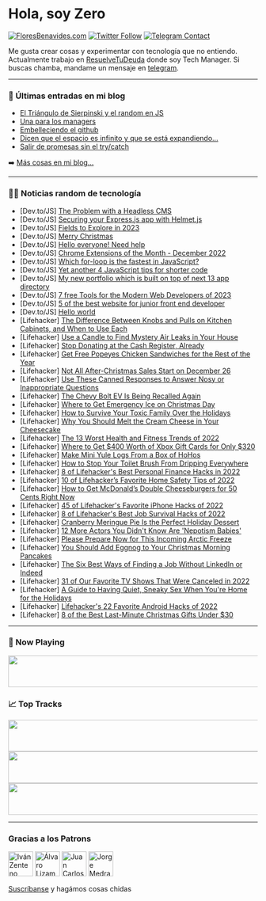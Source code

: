 # Hola, soy Zero

[![FloresBenavides.com](https://img.shields.io/website?down_message=oops&label=MiBlog&style=for-the-badge&up_message=online&url=https%3A%2F%2Ffloresbenavides.com)](https://floresbenavides.com) [![Twitter Follow](https://img.shields.io/twitter/follow/ZeroDragon?color=%231DA1F2&label=Follow&logo=twitter&logoColor=ffffff&style=for-the-badge)](https://twitter.com/zerodragon) [![Telegram Contact](https://img.shields.io/badge/escr%C3%ADbeme-ZeroDragon-%2326A5E4?style=for-the-badge&logo=telegram)](https://t.me/zerodragon)

Me gusta crear cosas y experimentar con tecnología que no entiendo.
Actualmente trabajo en [ResuelveTuDeuda](http://github.com/resuelve) donde soy Tech Manager.
Si buscas chamba, mandame un mensaje en [telegram](https://t.me/zerodragon).

---

### 📕 Últimas entradas en mi blog
<!-- BLOG-POST-LIST:START -->
- [El Triángulo de Sierpinski y el random en JS](https://floresbenavides.com/el-triangulo-de-sierpinski-y-el-random-en-js/)
- [Una para los managers](https://floresbenavides.com/una-para-los-managers/)
- [Embelleciendo el github](https://floresbenavides.com/embelleciendo-el-github/)
- [Dicen que el espacio es infinito y que se está expandiendo…](https://floresbenavides.com/dicen-que-el-espacio-es-infinito-y-que-se-esta-expandiendo/)
- [Salir de promesas sin el try/catch](https://floresbenavides.com/salir-de-promesas-sin-el-try-catch/)
<!-- BLOG-POST-LIST:END -->

➡️ [Más cosas en mi blog...](https://floresbenavides.com)

---

### 👨‍💻 Noticias random de tecnología
<!-- TECH-POSTS:START -->
- [Dev.to/JS] [The Problem with a Headless CMS](https://dev.to/builderio/the-problem-with-a-headless-cms-cmp)
- [Dev.to/JS] [Securing your Express.js app with Helmet.js](https://dev.to/lewis1063/securing-your-expressjs-app-with-helmetjs-2m3e)
- [Dev.to/JS] [Fields to Explore in 2023](https://dev.to/keshavgbpecdel/fields-to-explore-in-2023-1jme)
- [Dev.to/JS] [Merry Christmas](https://dev.to/lazo2212/merry-christmas-4m1a)
- [Dev.to/JS] [Hello everyone! Need help](https://dev.to/kalifasenou/hello-everyone-need-help-14ce)
- [Dev.to/JS] [Chrome Extensions of the Month - December 2022](https://dev.to/j471n/chrome-extensions-of-the-month-december-2022-29hp)
- [Dev.to/JS] [Which for-loop is the fastest in JavaScript?](https://dev.to/siddiqus/which-for-loop-is-the-fastest-in-javascript-4hdf)
- [Dev.to/JS] [Yet another 4 JavaScript tips for shorter code](https://dev.to/abhi_vp_/yet-another-4-javascript-tips-for-shorter-code-2hnh)
- [Dev.to/JS] [My new portfolio which is built on top of next 13 app directory](https://dev.to/amm834/my-new-portfolio-which-is-build-on-top-of-next-13-app-directory-1o6i)
- [Dev.to/JS] [7 free Tools for the Modern Web Developers of 2023](https://dev.to/ruppysuppy/7-free-tools-for-the-modern-web-developers-of-2023-4lhh)
- [Dev.to/JS] [5 of the best website for junior front end developer](https://dev.to/ahmed_onour/5-of-the-best-website-for-junior-front-end-developer-k28)
- [Dev.to/JS] [Hello world](https://dev.to/iamkrishnaind/hello-world-2llh)
- [Lifehacker] [The Difference Between Knobs and Pulls on Kitchen Cabinets, and When to Use Each](https://lifehacker.com/the-difference-between-knobs-and-pulls-on-kitchen-cabin-1849923593)
- [Lifehacker] [Use a Candle to Find Mystery Air Leaks in Your House](https://lifehacker.com/use-a-candle-to-find-mystery-air-leaks-in-your-house-1849923633)
- [Lifehacker] [Stop Donating at the Cash Register, Already](https://lifehacker.com/stop-donating-at-the-cash-register-already-1849923643)
- [Lifehacker] [Get Free Popeyes Chicken Sandwiches for the Rest of the Year](https://lifehacker.com/get-free-popeyes-chicken-sandwiches-for-the-rest-of-the-1849922863)
- [Lifehacker] [Not All After-Christmas Sales Start on December 26](https://lifehacker.com/not-all-after-christmas-sales-start-on-december-26-1849922870)
- [Lifehacker] [Use These Canned Responses to Answer Nosy or Inappropriate Questions](https://lifehacker.com/use-these-canned-responses-to-answer-nosy-or-inappropri-1849922885)
- [Lifehacker] [The Chevy Bolt EV Is Being Recalled Again](https://lifehacker.com/the-chevy-bolt-ev-is-being-recalled-again-1849925272)
- [Lifehacker] [Where to Get Emergency Ice on Christmas Day](https://lifehacker.com/where-to-get-emergency-ice-on-christmas-day-1849877036)
- [Lifehacker] [How to Survive Your Toxic Family Over the Holidays](https://lifehacker.com/how-to-survive-your-toxic-family-over-the-holidays-1849924911)
- [Lifehacker] [Why You Should Melt the Cream Cheese in Your Cheesecake](https://lifehacker.com/why-you-should-melt-the-cream-cheese-in-your-cheesecake-1849924745)
- [Lifehacker] [The 13 Worst Health and Fitness Trends of 2022](https://lifehacker.com/the-13-worst-health-and-fitness-trends-of-2022-1849924373)
- [Lifehacker] [Where to Get $400 Worth of Xbox Gift Cards for Only $320](https://lifehacker.com/where-to-get-400-worth-of-xbox-gift-cards-for-only-32-1849924399)
- [Lifehacker] [Make Mini Yule Logs From a Box of HoHos](https://lifehacker.com/make-mini-yule-logs-from-a-box-of-hohos-1849923463)
- [Lifehacker] [How to Stop Your Toilet Brush From Dripping Everywhere](https://lifehacker.com/how-to-stop-your-toilet-brush-from-dripping-everywhere-1849923532)
- [Lifehacker] [8 of Lifehacker&#39;s Best Personal Finance Hacks in 2022](https://lifehacker.com/8-of-lifehackers-best-personal-finance-hacks-in-2022-1849922761)
- [Lifehacker] [10 of Lifehacker’s Favorite Home Safety Tips of 2022](https://lifehacker.com/10-of-lifehacker-s-favorite-home-safety-tips-of-2022-1849923686)
- [Lifehacker] [How to Get McDonald’s Double Cheeseburgers for 50 Cents Right Now](https://lifehacker.com/how-to-get-mcdonald-s-double-cheeseburgers-for-50-cents-1849923216)
- [Lifehacker] [45 of Lifehacker&#39;s Favorite iPhone Hacks of 2022](https://lifehacker.com/45-of-lifehackers-favorite-iphone-hacks-of-2022-1849920815)
- [Lifehacker] [8 of Lifehacker&#39;s Best Job Survival Hacks of 2022](https://lifehacker.com/8-of-lifehackers-best-job-survival-hacks-of-2022-1849919870)
- [Lifehacker] [Cranberry Meringue Pie Is the Perfect Holiday Dessert](https://lifehacker.com/cranberry-meringue-pie-is-the-perfect-holiday-dessert-1849921307)
- [Lifehacker] [12 More Actors You Didn&#39;t Know Are &#39;Nepotism Babies&#39;](https://lifehacker.com/12-more-actors-you-didnt-know-are-nepotism-babies-1849921029)
- [Lifehacker] [Please Prepare Now for This Incoming Arctic Freeze](https://lifehacker.com/please-prepare-now-for-this-incoming-arctic-freeze-1849921562)
- [Lifehacker] [You Should Add Eggnog to Your Christmas Morning Pancakes](https://lifehacker.com/you-should-add-eggnog-to-your-christmas-morning-pancake-1849919573)
- [Lifehacker] [The Six Best Ways of Finding a Job Without LinkedIn or Indeed](https://lifehacker.com/the-six-best-ways-of-finding-a-job-without-linkedin-or-1849909999)
- [Lifehacker] [31 of Our Favorite TV Shows That Were Canceled in 2022](https://lifehacker.com/31-of-our-favorite-tv-shows-that-were-canceled-in-2022-1849916745)
- [Lifehacker] [A Guide to Having Quiet, Sneaky Sex When You&#39;re Home for the Holidays](https://lifehacker.com/a-guide-to-having-quiet-sneaky-sex-when-youre-home-for-1849917772)
- [Lifehacker] [Lifehacker&#39;s 22 Favorite Android Hacks of 2022](https://lifehacker.com/lifehackers-22-favorite-android-hacks-of-2022-1849916274)
- [Lifehacker] [8 of the Best Last-Minute Christmas Gifts Under $30](https://lifehacker.com/8-of-the-best-last-minute-christmas-gifts-under-30-1849919385)<!-- TECH-POSTS:END -->

---

### 🎵 Now Playing
<a href="https://spotify-now-playing-dun.vercel.app/now-playing?open"><img src="https://spotify-now-playing-dun.vercel.app/now-playing" width="540" height="64"></a>

### 📈 Top Tracks
<a href="https://spotify-now-playing-dun.vercel.app/top-tracks?i=1&open"><img src="https://spotify-now-playing-dun.vercel.app/top-tracks?i=1" width="540" height="64"></a>
<a href="https://spotify-now-playing-dun.vercel.app/top-tracks?i=2&open"><img src="https://spotify-now-playing-dun.vercel.app/top-tracks?i=2" width="540" height="64"></a>
<a href="https://spotify-now-playing-dun.vercel.app/top-tracks?i=3&open"><img src="https://spotify-now-playing-dun.vercel.app/top-tracks?i=3" width="540" height="64"></a>

---

### Gracias a los Patrons
[<img src="https://avatars.githubusercontent.com/u/243380?v=4" alt="Iván Zenteno" width="50px">](https://github.com/k001) [<img src="https://avatars.githubusercontent.com/u/19955639?v=4" alt="Álvaro Lizama" width="50px">](https://github.com/alvarolizama) [<img src="https://avatars.githubusercontent.com/u/2718753?v=4" alt="Juan Carlos Ruiz" width="50px">](https://github.com/JuanCrg90) [<img src="https://avatars.githubusercontent.com/u/37025?v=4" alt="Jorge Medrano" width="50px">](https://github.com/h1pp1e) 

[Suscríbanse](https://www.patreon.com/zerodragon) y hagámos cosas chidas
